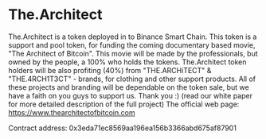 # The.Architect
The.Architect is a token deployed in to Binance Smart Chain. This token is a support and pool token, for funding the coming documentary based movie, "The Architect of Bitcoin". This movie will be made by the professionals, but owned by the people, a 100% who holds the tokens. 
The.Architect token holders will be also profiting (40%) from "THE.ARCHiTECT" & "THE.4RCH1T3CT" - brands, for clothing and other support products. 
All of these projects and branding will be dependable on the token sale, but we have a faith on you guys to support us. Thank you :)
(read our white paper for more detailed description of the full project)
The official web page: https://www.thearchitectofbitcoin.com

Contract address: 0x3eda71ec8569aa196ea156b3366abd675af87901


